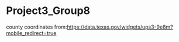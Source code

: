 # Project3_Group8

county coordinates from:https://data.texas.gov/widgets/ups3-9e8m?mobile_redirect=true